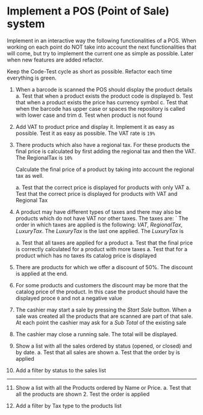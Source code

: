 # Implement a POS (Point of Sale) system

Implement in an interactive way the following functionalities of a POS. When working on each point do NOT take into account the next functionalities that will come, but try to implement the current one as simple as possible. Later when new features are added refactor.

Keep the Code-Test cycle as short as possible. Refactor each time everything is green.

1. When a barcode is scanned the POS should display the product details
   a. Test that when a product exists the product code is displayed
   b. Test that when a product exists the price has currency symbol
   c. Test that when the barcode has upper case or spaces the repository is called with lower case and trim
   d. Test when product is not found
   
2. Add VAT to product price and display it. Implement it as easy as possible. Test it as easy as possible. The VAT rate is `19%`

3. There products which also have a regional tax. For these products the final price is calculated by first adding the regional tax and then the VAT. The RegionalTax is `10%`

    Calculate the final price of a product by taking into account the regional tax as well.

    a. Test that the correct price is displayed for products with only VAT
    a. Test that the correct price is displayed for products with VAT and Regional Tax


4. A product may have different types of taxes and there may also be products which do not have VAT nor other taxes. The taxes are: `
The order in which taxes are applied is the following: *VAT*, *RegionalTax*, *LuxuryTax*. The *LuxuryTax* is the last one applied. The *LuxuryTax* is 

    a. Test that all taxes are applied for a product
    a. Test that the final price is correctly calculated for a product with 
    more taxes
    a. Test that for a product which has no taxes its catalog price is displayed


5. There are products for which we offer a discount of 50%. The discount is applied at the end. 

6. For some products and customers the discount may be more that the catalog price of the product. In this case the product should have the displayed proce `0` and not a negative value


7. The cashier may start a sale by pressing the *Start Sale* button. When a sale was created all the products that are scanned are part of that sale. 
At each point the cashier may ask for a *Sub Total* of the existing sale

8. The cashier may close a running sale. The total will be displayed.

9. Show a list with all the sales ordered by status (opened, or closed) and by date.
    a. Test that all sales are shown
    a. Test that the order by is applied
    
10. Add a filter by status to the sales list

--------------

11. Show a list with all the Products ordered by Name or Price.
    a. Test that all the products are shown
    2. Test the order is applied
    
12. Add a filter by Tax type to the products list
    